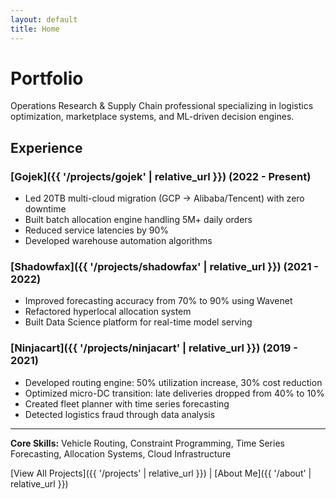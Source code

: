 ```yaml
---
layout: default
title: Home
---
```


# Portfolio

Operations Research & Supply Chain professional specializing in logistics optimization, marketplace systems, and ML-driven decision engines.

## Experience

### [Gojek]({{ '/projects/gojek' | relative_url }}) (2022 - Present)
- Led 20TB multi-cloud migration (GCP → Alibaba/Tencent) with zero downtime
- Built batch allocation engine handling 5M+ daily orders
- Reduced service latencies by 90%
- Developed warehouse automation algorithms

### [Shadowfax]({{ '/projects/shadowfax' | relative_url }}) (2021 - 2022)
- Improved forecasting accuracy from 70% to 90% using Wavenet
- Refactored hyperlocal allocation system
- Built Data Science platform for real-time model serving

### [Ninjacart]({{ '/projects/ninjacart' | relative_url }}) (2019 - 2021)
- Developed routing engine: 50% utilization increase, 30% cost reduction
- Optimized micro-DC transition: late deliveries dropped from 40% to 10%
- Created fleet planner with time series forecasting
- Detected logistics fraud through data analysis

---

**Core Skills:** Vehicle Routing, Constraint Programming, Time Series Forecasting, Allocation Systems, Cloud Infrastructure

[View All Projects]({{ '/projects' | relative_url }}) | [About Me]({{ '/about' | relative_url }})
